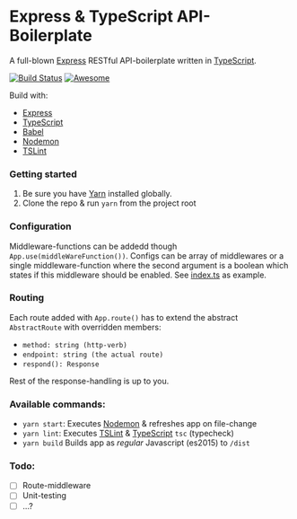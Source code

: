 # Express & TypeScript API-Boilerplate

A full-blown [Express] RESTful API-boilerplate written in [TypeScript].

[![Build Status](https://travis-ci.org/villeristi/express-typescript-api-boilerplate.svg?branch=master)](https://travis-ci.org/villeristi/express-typescript-api-boilerplate)
[![Awesome](https://cdn.rawgit.com/sindresorhus/awesome/d7305f38d29fed78fa85652e3a63e154dd8e8829/media/badge.svg)](https://github.com/villeristi/express-typescript-api-boilerplate)

Build with:
- [Express]
- [TypeScript]
- [Babel]
- [Nodemon]
- [TSLint]

### Getting started
1. Be sure you have [Yarn] installed globally.
2. Clone the repo & run `yarn` from the project root

### Configuration
Middleware-functions can be addedd though `App.use(middleWareFunction())`. Configs can be array of middlewares or a single middleware-function where the second argument is a boolean which states if this middleware should be enabled. 
See [index.ts](src/index.ts) as example.

### Routing
Each route added with `App.route()` has to extend the abstract `AbstractRoute` with overridden members: 
- `method: string (http-verb)`
- `endpoint: string (the actual route)`
- `respond(): Response`

Rest of the response-handling is up to you.

### Available commands:
 - `yarn start`: Executes [Nodemon] & refreshes app on file-change
 - `yarn lint`: Executes [TSLint] & [TypeScript] `tsc` (typecheck)
 - `yarn build` Builds app as _regular_ Javascript (es2015) to `/dist`

### Todo:
- [ ] Route-middleware
- [ ] Unit-testing
- [ ] ...?

[Express]:https://expressjs.com/
[TypeScript]:http://www.typescriptlang.org/
[Babel]:https://babeljs.io/
[Nodemon]:https://nodemon.io
[TSLint]:https://palantir.github.io/tslint/
[Jest]:https://facebook.github.io/jest/
[Yarn]:https://yarnpkg.com/en/docs/install
